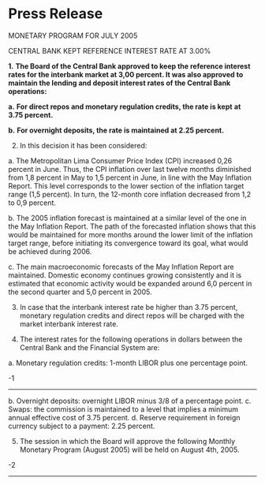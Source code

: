 # Press Release  

 MONETARY PROGRAM FOR JULY 2005

 CENTRAL BANK KEPT REFERENCE INTEREST RATE AT 3.00%

**1.** **The Board of the Central Bank approved to keep the reference interest**
**rates for the interbank market at 3,00 percent. It was also approved to**
**maintain the lending and deposit interest rates of the Central Bank**
**operations:**

**a.** **For direct repos and monetary regulation credits, the rate is kept**
**at 3.75 percent.**

**b.** **For overnight deposits, the rate is maintained at 2.25 percent.**

2. In this decision it has been considered:

a. The Metropolitan Lima Consumer Price Index (CPI) increased 0,26
percent in June. Thus, the CPI inflation over last twelve months
diminished from 1,8 percent in May to 1,5 percent in June, in line with
the May Inflation Report. This level corresponds to the lower section of
the inflation target range (1,5 percent). In turn, the 12-month core
inflation decreased from 1,2 to 0,9 percent.

b. The 2005 inflation forecast is maintained at a similar level of the one in
the May Inflation Report. The path of the forecasted inflation shows that
this would be maintained for more months around the lower limit of the
inflation target range, before initiating its convergence toward its goal,
what would be achieved during 2006.

c. The main macroeconomic forecasts of the May Inflation Report are
maintained. Domestic economy continues growing consistently and it is
estimated that economic activity would be expanded around 6,0 percent
in the second quarter and 5,0 percent in 2005.

3. In case that the interbank interest rate be higher than 3.75 percent, monetary
regulation credits and direct repos will be charged with the market interbank
interest rate.

4. The interest rates for the following operations in dollars between the Central
Bank and the Financial System are:

a. Monetary regulation credits: 1-month LIBOR plus one percentage
point.

-1

-----

b. Overnight deposits: overnight LIBOR minus 3/8 of a percentage point.
c. Swaps: the commission is maintained to a level that implies a
minimum annual effective cost of 3.75 percent.
d. Reserve requirement in foreign currency subject to a payment: 2.25
percent.

5. The session in which the Board will approve the following Monthly Monetary
Program (August 2005) will be held on August 4th, 2005.

-2

-----

